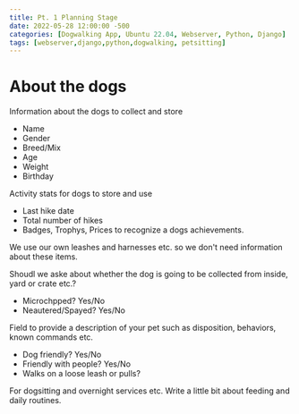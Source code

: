 ```yaml
---
title: Pt. 1 Planning Stage
date: 2022-05-28 12:00:00 -500
categories: [Dogwalking App, Ubuntu 22.04, Webserver, Python, Django]
tags: [webserver,django,python,dogwalking, petsitting]
---
```


# About the dogs

Information about the dogs to collect and store

* Name
* Gender
* Breed/Mix
* Age
* Weight
* Birthday

Activity stats for dogs to store and use

* Last hike date
* Total number of hikes
* Badges, Trophys, Prices to recognize a dogs achievements.

We use our own leashes and harnesses etc. so we don't need information about these items.

Shoudl we aske about whether the dog is going to be collected from inside, yard or crate etc.?

* Microchpped?  Yes/No
* Neautered/Spayed? Yes/No

Field to provide a description of your pet such as disposition, behaviors, known commands etc.

* Dog friendly? Yes/No
* Friendly with people? Yes/No
* Walks on a loose leash or pulls?

For dogsitting and overnight services etc. Write a little bit about feeding and daily routines.